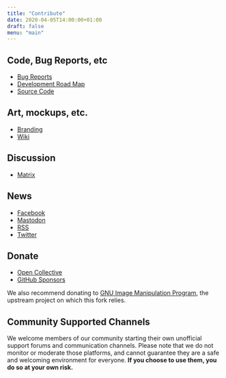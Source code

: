```yaml
---
title: "Contribute"
date: 2020-04-05T14:00:00+01:00
draft: false
menu: "main"
---
```

## Code, Bug Reports, etc
 * [Bug Reports](https://github.com/glimpse-editor/Glimpse/issues)
 * [Development Road Map](https://github.com/glimpse-editor/Glimpse/milestones)
 * [Source Code](https://github.com/glimpse-editor/Glimpse)

## Art, mockups, etc.
 * [Branding](https://github.com/glimpse-editor/branding)
 * [Wiki](https://wiki.glimpse-editor.org/)

## Discussion
 * [Matrix](https://matrix.to/#/#glimpse:matrix.org)

## News
 * [Facebook](https://fb.me/glimpse.editor)
 * [Mastodon](https://mastodon.art/@glimpse)
 * [RSS](../posts/index.xml)
 * [Twitter](https://twitter.com/glimpse_editor)

## Donate
 * [Open Collective](https://opencollective.com/glimpse)
 * [GitHub Sponsors](https://github.com/sponsors/glimpse-editor)

 We also recommend donating to [GNU Image Manipulation Program](https://www.gimp.org/donating/), the upstream project on which this fork relies.

## Community Supported Channels
We welcome members of our community starting their own unofficial support forums and communication channels.
Please note that we do not monitor or moderate those platforms, and cannot guarantee they are a safe and welcoming environment for everyone. **If you choose to use them, you do so at your own risk.**
